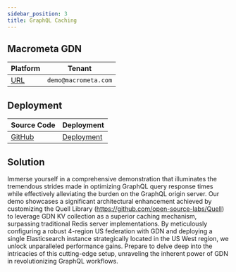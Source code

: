 ```yaml
---
sidebar_position: 3
title: GraphQL Caching
---
```


## Macrometa GDN

| **Platform**                       | **Tenant**                      |
| ---------------------------------- | ------------------------------ |
| [URL](https://cache.eng.macrometa.io/) | `demo@macrometa.com` |

## Deployment

| **Source Code**                       | **Deployment**                      | 
| ---------------------------------- | ------------------------------ | 
| [GitHub](https://github.com/Macrometacorp/parsec-graphql-cache) | [Deployment](https://macrometacorp.github.io/parsec-graphql-cache/) | 

## Solution
Immerse yourself in a comprehensive demonstration that illuminates the tremendous strides made in optimizing GraphQL query response times while effectively alleviating the burden on the GraphQL origin server. Our demo showcases a significant architectural enhancement achieved by customizing the Quell Library (https://github.com/open-source-labs/Quell) to leverage GDN KV collection as a superior caching mechanism, surpassing traditional Redis server implementations. By meticulously configuring a robust 4-region US federation with GDN and deploying a single Elasticsearch instance strategically located in the US West region, we unlock unparalleled performance gains. Prepare to delve deep into the intricacies of this cutting-edge setup, unraveling the inherent power of GDN in revolutionizing GraphQL workflows.
